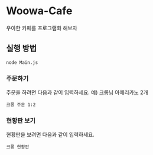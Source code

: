 # Woowa-Cafe
우아한 카페를 프로그램화 해보자

## 실행 방법
```
node Main.js 
```

### 주문하기

주문을 하려면 다음과 같이 입력하세요. 예) 크롱님 아메리카노 2개

```
크롱 주문 1:2
```

### 현황판 보기
현황판을 보려면 다음과 같이 입력하세요. 

```
크롱 현황판
```